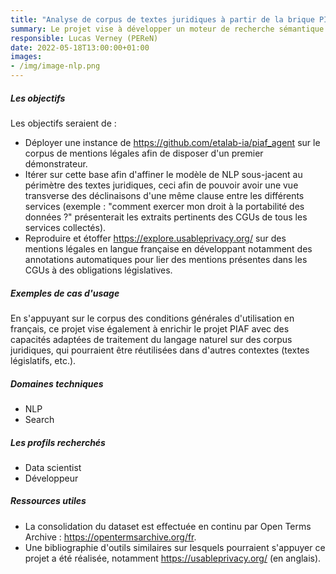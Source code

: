 ```yaml
---
title: "Analyse de corpus de textes juridiques à partir de la brique PIAF"
summary: Le projet vise à développer un moteur de recherche sémantique appliqué au corpus de conditions générales d'utilisation en français des services en ligne collecté par [Open Terms Archive](https://opentermsarchive.org/fr). Sur le modèle de [PIAF appliqué au corpus service-public.fr](https://github.com/etalab-ia/piaf_agent), cet outil devrait permettre d'explorer et de comparer plus facilement les mentions légales de différents services en ligne. 
responsible: Lucas Verney (PEReN)
date: 2022-05-18T13:00:00+01:00
images: 
- /img/image-nlp.png
---
```


##### Les objectifs 
Les objectifs seraient de :
* Déployer une instance de https://github.com/etalab-ia/piaf_agent sur le corpus de mentions légales afin de disposer d'un premier démonstrateur.
* Itérer sur cette base afin d'affiner le modèle de NLP sous-jacent au périmètre des textes juridiques, ceci afin de pouvoir avoir une vue transverse des déclinaisons d'une même clause entre les différents services (exemple : "comment exercer mon droit à la portabilité des données ?" présenterait les extraits pertinents des CGUs de tous les services collectés).
* Reproduire et étoffer https://explore.usableprivacy.org/ sur des mentions légales en langue française en développant notamment des annotations automatiques pour lier des mentions présentes dans les CGUs à des obligations législatives.

##### Exemples de cas d'usage
En s'appuyant sur le corpus des conditions générales d'utilisation en français, ce projet vise également à enrichir le projet PIAF avec des capacités adaptées de traitement du langage naturel sur des corpus juridiques, qui pourraient être réutilisées dans d'autres contextes (textes législatifs, etc.).

##### Domaines techniques 
* NLP 
* Search 

##### Les profils recherchés
* Data scientist 
* Développeur 

##### Ressources utiles 
* La consolidation du dataset est effectuée en continu par Open Terms Archive 
: https://opentermsarchive.org/fr.
* Une bibliographie d'outils similaires sur lesquels pourraient s'appuyer ce projet a été réalisée, notamment https://usableprivacy.org/ (en anglais).


